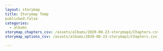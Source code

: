 ```yaml
---
layout: storymap
title: Storymap Temp
published:false
categories:
  - albums
storymap_chapters_csv: /assets/albums/2020-08-23-storymap1/Chapters.csv
storymap_options_csv: /assets/albums/2020-08-23-storymap1/Chapters.csv

---
```

